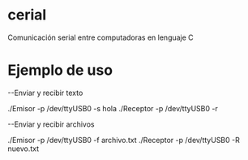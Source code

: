 # cerial
Comunicación serial entre computadoras en lenguaje C

# Ejemplo de uso

--Enviar y recibir texto

./Emisor -p /dev/ttyUSB0 -s hola
./Receptor -p /dev/ttyUSB0 -r

--Enviar y recibir archivos

./Emisor -p /dev/ttyUSB0 -f archivo.txt
./Receptor -p /dev/ttyUSB0 -R nuevo.txt

